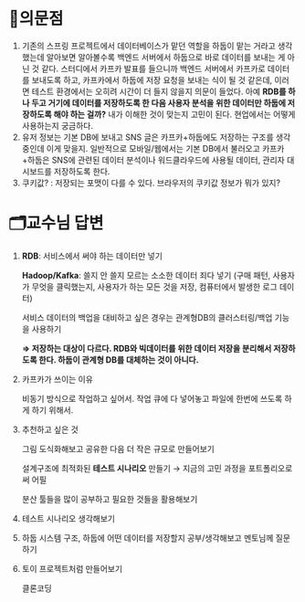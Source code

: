 # 🤔의문점

1. 기존의 스프링 프로젝트에서 데이터베이스가 맡던 역할을 하둡이 맡는 거라고 생각했는데 알아보면 알아볼수록 백엔드 서버에서 하둡으로 바로 데이터를 보내는 게 아닌 것 같다. 스터디에서 카프카 발표를 들으니까 백엔드 서버에서 카프카로 데이터를 보내도록 하고, 카프카에서 하둡에 저장 요청을 보내는 식이 될 것 같은데, 이러면 테스트 환경에서는 오히려 시간이 더 들지 않을지 의문이 들었다. 아예 **RDB를 하나 두고 거기에 데이터를 저장하도록 한 다음 사용자 분석을 위한 데이터만 하둡에 저장하도록 해야 하는 걸까?** 내가 이해한 것이 맞는지 고민이 된다. 현업에서는 어떻게 사용하는지 궁금하다.
2. 유저 정보는 기본 DB에 보내고 SNS 글은 카프카+하둡에도 저장하는 구조를 생각 중인데 이게 맞을지. 일반적으로 모바일/웹에서는 기본 DB에서 불러오고 카프카+하둡은 SNS에 관련된 데이터 분석이나 워드클라우드에 사용될 데이터, 관리자 대시보드를 저장하도록 한다.
3. 쿠키값? : 저장되는 포맷이 다를 수 있다. 브라우저의 쿠키값 정보가 뭐가 있지?



# 🗂️교수님 답변

1. **RDB**: 서비스에서 써야 하는 데이터만 넣기

   **Hadoop/Kafka**: 쓸지 안 쓸지 모르는 소소한 데이터 죄다 넣기 (구매 패턴, 사용자가 무엇을 클릭했는지, 사용자가 하는 모든 것을 저장, 컴퓨터에서 발생한 로그 데이터)

   서비스 데이터의 백업을 대비하고 싶은 경우는 관계형DB의 클러스터링/백업 기능을 사용하기

   **⇒ 저장하는 대상이 다르다. RDB와 빅데이터를 위한 데이터 저장을 분리해서 저장하도록 한다. 하둡이 관계형 DB를 대체하는 것이 아니다.**

2. 카프카가 쓰이는 이유

   비동기 방식으로 작업하고 싶어서. 작업 큐에 다 넣어놓고 파일에 한번에 쓰도록 하게 하기 위해서.

3. 추천하고 싶은 것

   그림 도식화해보고 공유한 다음 더 작은 규모로 만들어보기

   설계구조에 최적화된 **테스트 시나리오** 만들기 → 지금의 고민 과정을 포트폴리오로써 어필

   분산 툴들을 많이 공부하고 필요한 것들을 활용해보기

4. 테스트 시나리오 생각해보기

5. 하둡 시스템 구조, 하둡에 어떤 데이터를 저장할지 공부/생각해보고 멘토님께 질문하기

6. 토이 프로젝트처럼 만들어보기

   클론코딩